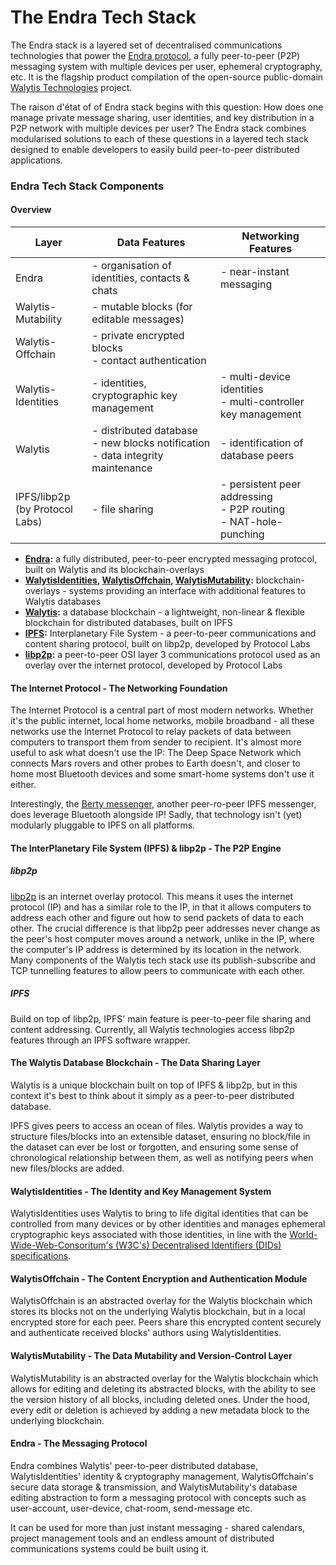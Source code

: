 # The Endra Tech Stack

The Endra stack is a layered set of decentralised communications technologies that power the [Endra protocol](1-IntroToEndra.md), a fully peer-to-peer (P2P) messaging system with multiple devices per user, ephemeral cryptography, etc.
It is the flagship product compilation of the open-source public-domain [Walytis Technologies](../ReadMe.md) project.

The raison d'état of of Endra stack begins with this question: How does one manage private message sharing, user identities, and key distribution in a P2P network with multiple devices per user?
The Endra stack combines modularised solutions to each of these questions in a layered tech stack designed to enable developers to easily build peer-to-peer distributed applications.

### Endra Tech Stack Components
#### Overview

| Layer                            | Data Features                                                                       | Networking Features                                                  |
| -------------------------------- | ----------------------------------------------------------------------------------- | -------------------------------------------------------------------- |
| Endra                            | - organisation of identities, contacts & chats                                      | - near-instant messaging                                             |
| Walytis-Mutability               | - mutable blocks (for editable messages)                                            |                                                                      |
| Walytis-Offchain                 | - private encrypted blocks<br>- contact authentication                              |                                                                      |
| Walytis-Identities               | - identities, cryptographic key management                                          | - multi-device identities<br>- multi-controller key management       |
| Walytis                          | - distributed database<br>- new blocks notification<br>- data integrity maintenance | - identification of database peers                                   |
| IPFS/libp2p<br>(by Protocol Labs) | - file sharing                                                                      | - persistent peer addressing<br>- P2P routing<br>- NAT-hole-punching |


- **[Endra](../Endra/1-IntroToEndra.md):** a fully distributed, peer-to-peer encrypted messaging protocol, built on Walytis and its blockchain-overlays
- **[WalytisIdentities](../WalytisIdentities/1-IntroToWalytisIdentities.md), [WalytisOffchain](../WalytisOffchain/1-IntroToWalytisOffchain.md), [WalytisMutability](../WalytisMutability/1-IntroToWalytisMutability.md):** blockchain-overlays - systems providing an interface with additional features to Walytis databases
- **[Walytis](../Walytis/Meaning/IntroductionToWalytis.md):** a database blockchain - a lightweight, non-linear & flexible blockchain for distributed databases, built on IPFS
- **[IPFS](https://ipfs.tech):** Interplanetary File System - a peer-to-peer communications and content sharing protocol, built on libp2p, developed by Protocol Labs
- **[libp2p](https://libp2p.io/):** a peer-to-peer OSI layer 3 communications protocol used as an overlay over the internet protocol, developed by Protocol Labs

#### The Internet Protocol - The Networking Foundation

The Internet Protocol is a central part of most modern networks.
Whether it's the public internet, local home networks, mobile broadband - all these networks use the Internet Protocol to relay packets of data between computers to transport them from sender to recipient.
It's almost more useful to ask what doesn't use the IP: The Deep Space Network which connects Mars rovers and other probes to Earth doesn't, and closer to home most Bluetooth devices and some smart-home systems don't use it either.

Interestingly, the [Berty messenger](https://berty.tech/), another peer-ro-peer IPFS messenger, does leverage Bluetooth alongside IP! Sadly, that technology isn't (yet) modularly pluggable to IPFS on all platforms.

#### The InterPlanetary File System (IPFS) & libp2p - The P2P Engine
##### libp2p
[libp2p](https://libp2p.io/) is an internet overlay protocol.
This means it uses the internet protocol (IP) and has a similar role to the IP, in that it allows computers to address each other and figure out how to send packets of data to each other.
The crucial difference is that libp2p peer addresses never change as the peer's host computer moves around a network, unlike in the IP, where the computer's IP address is determined by its location in the network.
Many components of the Walytis tech stack use its publish-subscribe and TCP tunnelling features to allow peers to communicate with each other.
##### IPFS
Build on top of libp2p, IPFS' main feature is peer-to-peer file sharing and content addressing.
Currently, all Walytis technologies access libp2p features through an IPFS software wrapper.

#### The Walytis Database Blockchain - The Data Sharing Layer

Walytis is a unique blockchain built on top of IPFS & libp2p, but in this context it's best to think about it simply as a peer-to-peer distributed database.

IPFS gives peers to access an ocean of files.
Walytis provides a way to structure files/blocks into an extensible dataset, ensuring no block/file in the dataset can ever be lost or forgotten, and ensuring some sense of chronological relationship between them, as well as notifying peers when new files/blocks are added.

#### WalytisIdentities - The Identity and Key Management System

WalytisIdentities uses Walytis to bring to life digital identities that can be controlled from many devices or by other identities and manages ephemeral cryptographic keys associated with those identities, in line with the [World-Wide-Web-Consoritum's (W3C's) Decentralised Identifiers (DIDs) specifications](https://www.w3.org/TR/did-core/).


#### WalytisOffchain - The Content Encryption and Authentication Module

WalytisOffchain is an abstracted overlay for the Walytis blockchain which stores its blocks not on the underlying Walytis blockchain, but in a local encrypted store for each peer.
Peers share this encrypted content securely and authenticate received blocks' authors using WalytisIdentities.

#### WalytisMutability - The Data Mutability and Version-Control Layer

WalytisMutability is an abstracted overlay for the Walytis blockchain which allows for editing and deleting its abstracted blocks, with the ability to see the version history of all blocks, including deleted ones.
Under the hood, every edit or deletion is achieved by adding a new metadata block to the underlying blockchain.

#### Endra - The Messaging Protocol

Endra combines Walytis' peer-to-peer distributed database, WalytisIdentities' identity & cryptography management, WalytisOffchain's secure data storage & transmission, and WalytisMutability's database editing abstraction to form a messaging protocol with concepts such as user-account, user-device, chat-room, send-message etc.

It can be used for more than just instant messaging - shared calendars, project management tools and an endless amount of distributed communications systems could be built using it.